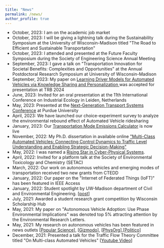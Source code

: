 ```yaml
---
title: "News"
permalink: /news/
author_profile: true
---
```


* October, 2023: I am on the academic job market
* October, 2023: I will be giving a lightning talk during the Sustainability Symposium at the University of Wisconsin-Madison titled "The Road to Efficient and Sustainable Transportation"
* October, 2023: I attended and presented at the Future Faculty Symposium during the Society of Engineering Science Annual Meeting
* September, 2023: I gave a talk on "Transportation Innovation for Societal Benefits: Complexities and Opportunities" at the Annual Postdoctoral Research Symposium at University of Wisconsin-Madison
* September, 2023: My paper on <a href="https://arxiv.org/abs/2308.16870"> Learning Driver Models for Automated Vehicles via Knowledge Sharing and Personalization </a> was accepted for presentation at TRB 2024
* June, 2023: Invited for an oral presentation at the 11th International Conference on Industrial Ecology in Leiden, Netherlands
* May, 2023: Presented at the [Next-Generation Transport Systems Conference](https://www.ngts2023.nextrans.org/) at Purdue University
* April, 2023: We have launched our choice-experiment survey to analyze the environmental rebound effect of Automated Vehicle ridesharing 
* January, 2023: Our [Transportation Mode Emissions Calculator](https://www.calconic.com/calculator-widgets/transportation-mode-emissions-calculator-c02e/63c48b9a20c258001f9bfe22?layouts=true) is now live
* November, 2022: My Ph.D. dissertation in available online ["Multi-Class Automated Vehicles: Connecting Control Dynamics to Traffic Level Understanding and Enabling Strategic Decision-Making"](https://www.proquest.com/pqdtglobal/docview/2737490814/AA10F2DD3BAC463DPQ/1?accountid=465)
* May, 2022: I was named a [Rising Star in Cyber-Physical Systems](https://risingstars.linklab.virginia.edu/2022/participants/wissam-kontar/). 
* April, 2022: Invited for a platform talk at the Society of Environmental Toxicology and Chemistry (SETAC)
* March, 2022: Our work on autonomous vehicles and emerging modes of transportation received two new grants from CTEDD
* January, 2022: Our paper on the "Internet of Federated Things (IoFT)" has been featured in IEEE Access
* January, 2022: Student spotlight by UW-Madison department of Civil and Environmental Engineering. [[post](https://twitter.com/UWMadisonCEE/status/1481690026018803713)]
* July, 2021: Awarded a student research grant competition by Wisconsin Scholarship Hub
* May, 2021: My paper on "Autonomous Vehicle Adoption: Use Phase Environmental Implications" was denoted top 5% attracting attention by the Environmental Research Letters.
* May, 2021: My research on autonomous vehicles has been featured in news outlets [[Popular Science](https://www.popsci.com/technology/driverless-cars-sustainable/?taid=60aa35b701ef8e00017b4bec&utm_campaign=trueanthem_trending-content&utm_medium=social&utm_source=twitter)], [[Gizmodo](https://gizmodo.com/how-driverless-cars-could-lead-to-more-pollution-1846955880?utm_content=gizmodo&utm_source=twitter&utm_medium=SocialMarketing&utm_campaign=dlvrit)], [[PhysOrg](https://phys.org/news/2021-05-environmental-trade-offs-autonomous-vehicles.html)],[[Politico](https://subscriber.politicopro.com/article/eenews/1063733277)] 
* December, 2021: Presented a talk for the Traffic Flow Theory Committee titled "On Multi-class Automated Vehicles" [[Youtube Video](https://www.youtube.com/watch?v=okmAiD5KeiE&t=179s)]
